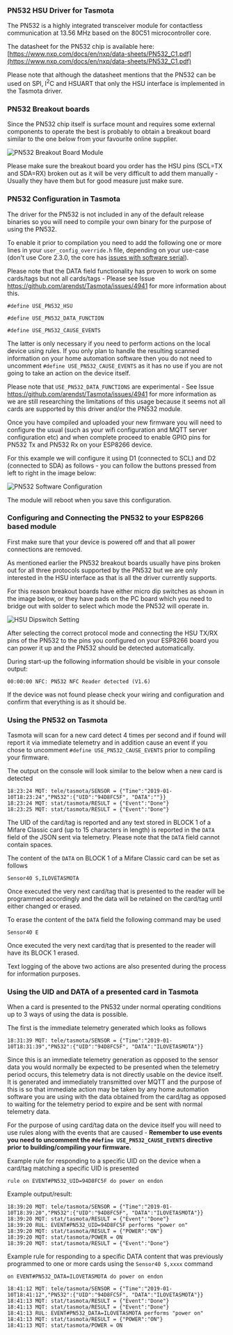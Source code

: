 ### PN532 HSU Driver for Tasmota

The PN532 is a highly integrated transceiver module for contactless communication at 13.56 MHz based on the 80C51 microcontroller core.

The datasheet for the PN532 chip is available here: [https://www.nxp.com/docs/en/nxp/data-sheets/PN532_C1.pdf](https://www.nxp.com/docs/en/nxp/data-sheets/PN532_C1.pdf)

Please note that although the datasheet mentions that the PN532 can be used on SPI, I<sup>2</sup>C and HSUART that only the HSU interface is implemented in the Tasmota driver.

### PN532 Breakout boards

Since the PN532 chip itself is surface mount and requires some external components to operate the best is probably to obtain a breakout board similar to the one below from your favourite online supplier.

![PN532 Breakout Board Module](https://raw.githubusercontent.com/andrethomas/images/master/pn532/PN532_nfc_module.PNG)

Please make sure the breakout board you order has the HSU pins (SCL=TX and SDA=RX) broken out as it will be very difficult to add them manually - Usually they have them but for good measure just make sure.

### PN532 Configuration in Tasmota

The driver for the PN532 is not included in any of the default release binaries so you will need to compile your own binary for the purpose of using the PN532.

To enable it prior to compilation you need to add the following one or more lines in your `user_config_override.h` file, depending on your use-case (don't use Core 2.3.0, the core has [issues with software serial](Troubleshooting#arduino-core-differences)).

Please note that the DATA field functionality has proven to work on some cards/tags but not all cards/tags - Please see Issue https://github.com/arendst/Tasmota/issues/4941 for more information about this.

`#define USE_PN532_HSU`

`#define USE_PN532_DATA_FUNCTION`

`#define USE_PN532_CAUSE_EVENTS`

The latter is only necessary if you need to perform actions on the local device using rules. If you only plan to handle the resulting scanned information on your home automation software then you do not need to uncomment `#define USE_PN532_CAUSE_EVENTS` as it has no use if you are not going to take an action on the device itself.

Please note that `USE_PN532_DATA_FUNCTIONS` are experimental - See Issue https://github.com/arendst/Tasmota/issues/4941 for more information as we are still researching the limitations of this usage because it seems not all cards are supported by this driver and/or the PN532 module.

Once you have compiled and uploaded your new firmware you will need to configure the usual (such as your wifi configuration and MQTT server configuration etc) and when complete proceed to enable GPIO pins for PN532 Tx and PN532 Rx on your ESP8266 device.

For this example we will configure it using D1 (connected to SCL) and D2 (connected to SDA) as follows - you can follow the buttons pressed from left to right in the image below:

![PN532 Software Configuration](https://raw.githubusercontent.com/andrethomas/images/master/pn532/PN532_Configuration_HSU.PNG)

The module will reboot when you save this configuration.

### Configuring and Connecting the PN532 to your ESP8266 based module

First make sure that your device is powered off and that all power connections are removed.

As mentioned earlier the PN532 breakout boards usually have pins broken out for all three protocols supported by the PN532 but we are only interested in the HSU interface as that is all the driver currently supports.

For this reason breakout boards have either micro dip switches as shown in the image below, or they have pads on the PC board which you need to bridge out with solder to select which mode the PN532 will operate in.

![HSU Dipswitch Setting](https://raw.githubusercontent.com/andrethomas/images/master/pn532/pn532_nfc_hsu_config.PNG)

After selecting the correct protocol mode and connecting the HSU TX/RX pins of the PN532 to the pins you configured on your ESP8266 board you can power it up and the PN532 should be detected automatically.

During start-up the following information should be visible in your console output:

```
00:00:00 NFC: PN532 NFC Reader detected (V1.6)
```

If the device was not found please check your wiring and configuration and confirm that everything is as it should be.

### Using the PN532 on Tasmota

Tasmota will scan for a new card detect 4 times per second and if found will report it via immediate telemetry and in addition cause an event if you chose to uncomment `#define USE_PN532_CAUSE_EVENTS` prior to compiling your firmware.

The output on the console will look similar to the below when a new card is detected

```
18:23:24 MQT: tele/tasmota/SENSOR = {"Time":"2019-01-10T18:23:24","PN532":{"UID":"94D8FC5F", "DATA":""}}
18:23:24 MQT: stat/tasmota/RESULT = {"Event":"Done"}
18:23:25 MQT: stat/tasmota/RESULT = {"Event":"Done"}
```

The UID of the card/tag is reported and any text stored in BLOCK 1 of a Mifare Classic card (up to 15 characters in length) is reported in the `DATA` field of the JSON sent via telemetry. Please note that the `DATA` field cannot contain spaces.

The content of the `DATA` on BLOCK 1 of a Mifare Classic card can be set as follows

`Sensor40 S,ILOVETASMOTA`

Once executed the very next card/tag that is presented to the reader will be programmed accordingly and the data will be retained on the card/tag until either changed or erased.

To erase the content of the `DATA` field the following command may be used

`Sensor40 E`

Once executed the very next card/tag that is presented to the reader will have its BLOCK 1 erased.

Text logging of the above two actions are also presented during the process for information purposes.

### Using the UID and DATA of a presented card in Tasmota

When a card is presented to the PN532 under normal operating conditions up to 3 ways of using the data is possible.

The first is the immediate telemetry generated which looks as follows

```
18:31:39 MQT: tele/tasmota/SENSOR = {"Time":"2019-01-10T18:31:39","PN532":{"UID":"94D8FC5F", "DATA":"ILOVETASMOTA"}}
```

Since this is an immediate telemetry generation as opposed to the sensor data you would normally be expected to be presented when the telemetry period occurs, this telemetry data is not directly usable on the device itself. It is generated and immediately transmitted over MQTT and the purpose of this is so that immediate action may be taken by any home automation software you are using with the data obtained from the card/tag as opposed to waiting for the telemetry period to expire and be sent with normal telemetry data.

For the purpose of using card/tag data on the device itself you will need to use rules along with the events that are caused - **Remember to use events you need to uncomment the `#define USE_PN532_CAUSE_EVENTS` directive prior to building/compiling your firmware.**

Example rule for responding to a specific UID on the device when a card/tag matching a specific UID is presented

`rule on EVENT#PN532_UID=94D8FC5F do power on endon`

Example output/result:
```
18:39:20 MQT: tele/tasmota/SENSOR = {"Time":"2019-01-10T18:39:20","PN532":{"UID":"94D8FC5F", "DATA":"ILOVETASMOTA"}}
18:39:20 MQT: stat/tasmota/RESULT = {"Event":"Done"}
18:39:20 RUL: EVENT#PN532_UID=94D8FC5F performs "power on"
18:39:20 MQT: stat/tasmota/RESULT = {"POWER":"ON"}
18:39:20 MQT: stat/tasmota/POWER = ON
18:39:20 MQT: stat/tasmota/RESULT = {"Event":"Done"}
```

Example rule for responding to a specific DATA content that was previously programmed to one or more cards using the `Sensor40 S,xxxx` command

`on EVENT#PN532_DATA=ILOVETASMOTA do power on endon`

```
18:41:12 MQT: tele/tasmota/SENSOR = {"Time":"2019-01-10T18:41:12","PN532":{"UID":"94D8FC5F", "DATA":"ILOVETASMOTA"}}
18:41:13 MQT: stat/tasmota/RESULT = {"Event":"Done"}
18:41:13 MQT: stat/tasmota/RESULT = {"Event":"Done"}
18:41:13 RUL: EVENT#PN532_DATA=ILOVETASMOTA performs "power on"
18:41:13 MQT: stat/tasmota/RESULT = {"POWER":"ON"}
18:41:13 MQT: stat/tasmota/POWER = ON
```